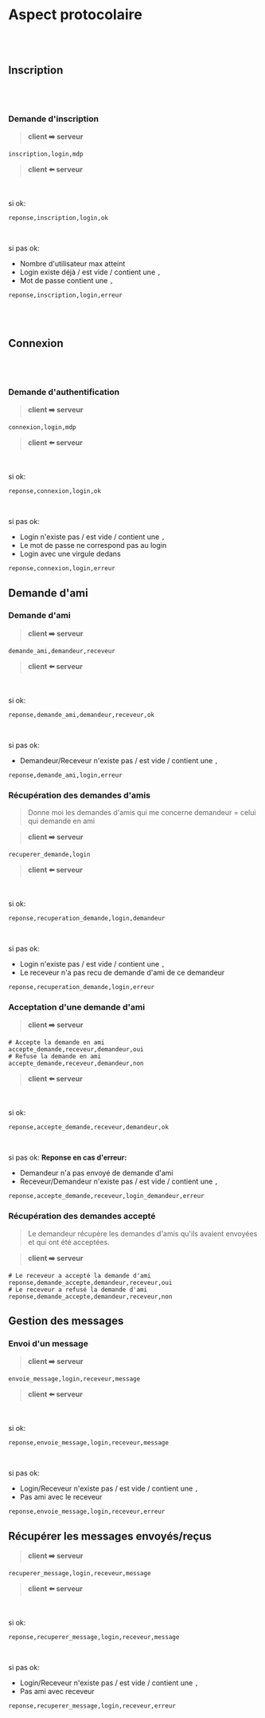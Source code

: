 # Aspect protocolaire

<br><br>


## Inscription

<br><br>

### Demande d'inscription

> **client ➡️ serveur**
```
inscription,login,mdp
```

> **client ⬅️ serveur**
<br>

si ok:
```
reponse,inscription,login,ok
```

<br>

si pas ok:
- Nombre d'utilisateur max atteint
- Login existe déjà / est vide / contient une `,` 
- Mot de passe contient une `,`
```
reponse,inscription,login,erreur
```

<br><br>

## Connexion

<br><br>


### Demande d'authentification

> **client ➡️ serveur**
```
connexion,login,mdp
```

> **client ⬅️ serveur**
<br>

si ok:
```
reponse,connexion,login,ok
```

<br>

si pas ok:
- Login n'existe pas / est vide / contient une `,`
- Le mot de passe ne correspond pas au login
- Login avec une virgule dedans
```
reponse,connexion,login,erreur
```

## Demande d'ami

### Demande d'ami

> **client ➡️ serveur**
```
demande_ami,demandeur,receveur
```


> **client ⬅️ serveur**
<br>

si ok:
```
reponse,demande_ami,demandeur,receveur,ok
```

<br>

si pas ok:
- Demandeur/Receveur n'existe pas / est vide / contient une `,`
```
reponse,demande_ami,login,erreur
```

### Récupération des demandes d'amis
> Donne moi les demandes d'amis qui me concerne
> demandeur = celui qui demande en ami

> **client ➡️ serveur**
```
recuperer_demande,login
```

> **client ⬅️ serveur**
<br>

si ok:
```
reponse,recuperation_demande,login,demandeur
```

<br>

si pas ok:
- Login n'existe pas / est vide / contient une `,`
- Le receveur n'a pas recu de demande d'ami de ce demandeur
```
reponse,recuperation_demande,login,erreur
```

### Acceptation d'une demande d'ami

> **client ➡️ serveur**
```
# Accepte la demande en ami
accepte_demande,receveur,demandeur,oui
# Refuse la demande en ami
accepte_demande,receveur,demandeur,non
```

> **client ⬅️ serveur**
<br>

si ok:
```
reponse,accepte_demande,receveur,demandeur,ok
```

<br>

si pas ok: 
**Reponse en cas d'erreur:**
- Demandeur n'a pas envoyé de demande d'ami
- Receveur/Demandeur n'existe pas / est vide / contient une `,`

```
reponse,accepte_demande,receveur,login_demandeur,erreur
```


### Récupération des demandes accepté
> Le demandeur récupère les demandes d'amis qu'ils avaient envoyées et qui ont été acceptées.

> **client ➡️ serveur**
```
# Le receveur a accepté la demande d'ami
reponse,demande_accepte,demandeur,receveur,oui
# Le receveur a refusé la demande d'ami
reponse,demande_accepte,demandeur,receveur,non
```


## Gestion des messages

### Envoi d'un message

> **client ➡️ serveur**
```
envoie_message,login,receveur,message
```

> **client ⬅️ serveur**

<br>

si ok:
```
reponse,envoie_message,login,receveur,message
```
 
<br>

si pas ok:
- Login/Receveur n'existe pas / est vide / contient une `,`
- Pas ami avec le receveur

```
reponse,envoie_message,login,receveur,erreur
```


## Récupérer les messages envoyés/reçus

> **client ➡️ serveur**
```
recuperer_message,login,receveur,message
```

> **client ⬅️ serveur**

<br>

si ok:
```
reponse,recuperer_message,login,receveur,message
```

<br>

si pas ok:
- Login/Receveur n'existe pas / est vide / contient une `,`
- Pas ami avec receveur
```
reponse,recuperer_message,login,receveur,erreur
```